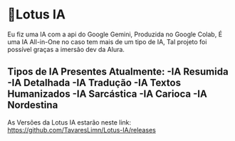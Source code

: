  # 🍁Lotus IA
Eu fiz uma IA com a api do Google Gemini, Produzida no Google Colab, É uma IA All-in-One no caso tem mais de um tipo de IA, Tal projeto foi possível graças a imersão dev da Alura.

Tipos de IA Presentes Atualmente:
-IA Resumida
-IA Detalhada
-IA Tradução
-IA Textos Humanizados
-IA Sarcástica
-IA Carioca
-IA Nordestina
-
As Versões da Lotus IA estarão neste link: https://github.com/TavaresLimn/Lotus-IA/releases
